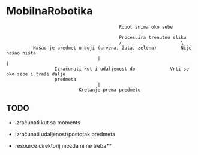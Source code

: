 # MobilnaRobotika

                                              Robot snima oko sebe
                                                      |
                                              Procesuira trenutnu sliku
                                              /                      \
              Našao je predmet u boji (crvena, žuta, zelena)         Nije našao ništa 
                                      |                                     |                         
                      Izračunati kut i udaljenost do             Vrti se oko sebe i traži dalje
                      predmeta
                                      |
                               Kretanje prema predmetu


## TODO
- izračunati kut sa moments
- izračunati udaljenost/postotak predmeta

- resource direktorij mozda ni ne treba**
